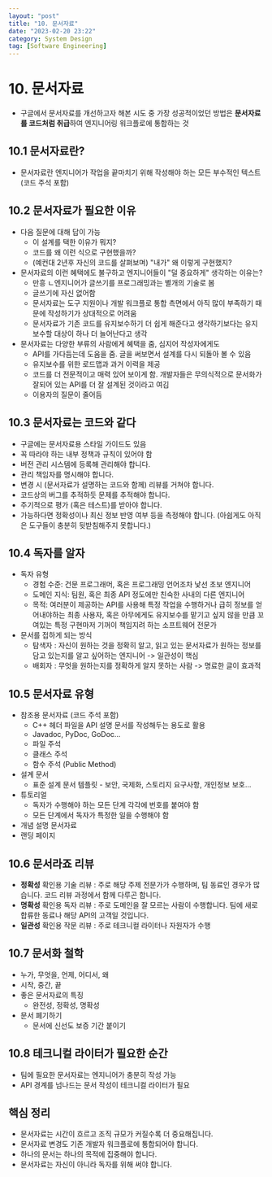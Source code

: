 ```yaml
---
layout: "post"
title: "10. 문서자료"
date: "2023-02-20 23:22"
category: System Design
tag: [Software Engineering]
---
```


# 10. 문서자료

- 구글에서 문서자료를 개선하고자 해본 시도 중 가장 성공적이었던 방법은 **문서자료를 코드처럼 취급**하여 엔지니어링 워크플로에 통합하는 것

## 10.1 문서자료란?

- 문서자료란 엔지니어가 작업을 끝마치기 위해 작성해야 하는 모든 부수적인 텍스트 (코드 주석 포함)

## 10.2 문서자료가 필요한 이유

- 다음 질문에 대해 답이 가능
  - 이 설계를 택한 이유가 뭐지?
  - 코드를 왜 이런 식으로 구현했을까?
  - (예컨대 2년후 자신의 코드를 살펴보며) "내가" 왜 이렇게 구현했지?
- 문서자료의 이런 혜택에도 불구하고 엔지니어들이 "덜 중요하게" 생각하는 이유는?
  - 만흥 ㄴ엔지니어가 글쓰기를 프로그래밍과는 별개의 기술로 봄
  - 글쓰기에 자신 없어함
  - 문서자료는 도구 지원이나 개발 워크플로 통합 측면에서 아직 많이 부족하기 때문에 작성하기가 상대적으로 어려움
  - 문서자료가 기존 코드를 유지보수하기 더 쉽게 해준다고 생각하기보다는 유지보수할 대상이 하나 더 늘어난다고 생각
- 문서자료는 다양한 부류의 사람에게 혜택을 줌, 심지어 작성자에게도
  - API를 가다듬는데 도움을 줌. 글을 써보면서 설계를 다시 되돌아 볼 수 있음
  - 유지보수를 위한 로드맵과 과거 이력을 제공
  - 코드를 더 전문적이고 매력 있어 보이게 함. 개발자들은 무의식적으로 문서화가 잘되어 있는 API를 더 잘 설계된 것이라고 여김
  - 이용자의 질문이 줄어듬

## 10.3 문서자료는 코드와 같다

- 구글에는 문서자료용 스타일 가이드도 있음
- 꼭 따라야 하는 내부 정책과 규칙이 있어야 함
- 버전 관리 시스템에 등록해 관리해야 합니다.
- 관리 책임자를 명시해야 합니다.
- 변경 시 (문서자료가 설명하는 코드와 함께) 리뷰를 거쳐야 합니다.
- 코드상의 버그를 추적하듯 문제를 추적해야 합니다.
- 주기적으로 평가 (혹은 테스트)를 받아야 합니다.
- 가능하다면 정확성이나 최신 정보 반영 여부 등을 측정해야 합니다. (아쉽게도 아직은 도구들이 충분히 뒷받침해주지 못합니다.)

## 10.4 독자를 알자

- 독자 유형
  - 경험 수준: 건문 프로그래머, 혹은 프로그래밍 언어조차 낯선 초보 엔지니어
  - 도메인 지식: 팀원, 혹은 최종 API 정도에만 친숙한 사내의 다른 엔지니어
  - 목적: 여러분이 제공하는 API를 사용해 특정 작업을 수행하거나 급히 정보를 얻어내야하는 최종 사용자, 혹은 아무에게도 유지보수를 맡기고 싶지 않을 만큼 꼬여있는 특정 구현마저 기꺼이 책임지려 하는 소프트웨어 전문가
- 문서를 접하게 되는 방식
  - 탐색자 : 자신이 원하는 것을 정확히 알고, 읽고 있는 문서자료가 원하는 정보를 담고 있는지를 알고 싶어하는 엔지니어 -> 일관성이 핵심
  - 배회자 : 무엇을 원하는지를 정확하게 알지 못하는 사람 -> 명료한 글이 효과적

## 10.5 문서자료 유형

- 참조용 문서자료 (코드 주석 포함)
  - C++ 헤더 파일을 API 설명 문서를 작성해두는 용도로 활용
  - Javadoc, PyDoc, GoDoc...
  - 파일 주석
  - 클래스 주석
  - 함수 주석 (Public Method)
- 설계 문서
  - 표준 설계 문서 템플릿 - 보안, 국제화, 스토리지 요구사항, 개인정보 보호...
- 튜토리얼
  - 독자가 수행해야 하는 모든 단계 각각에 번호를 붙여야 함
  - 모든 단계에서 독자가 특정한 일을 수행해야 함
- 개념 설명 문서자료
- 랜딩 페이지

## 10.6 문서라죠 리뷰

- **정확성** 확인용 기술 리뷰 : 주로 해당 주제 전문가가 수행하며, 팀 동료인 경우가 많습니다. 코드 리뷰 과정에서 함께 다루곤 합니다.
- **명확성** 확인용 독자 리뷰 : 주로 도메인을 잘 모르는 사람이 수행합니다. 팀에 새로 합류한 동료나 해당 API의 고객일 것입니다.
- **일관성** 확인용 작문 리뷰 : 주로 테크니컬 라이터나 자원자가 수행

## 10.7 문서화 철학

- 누가, 무엇을, 언제, 어디서, 왜
- 시작, 중간, 끝
- 좋은 문서자료의 특징
  - 완전성, 정확성, 명확성
- 문서 폐기하기
  - 문서에 신선도 보증 기간 붙이기

## 10.8 테크니컬 라이터가 필요한 순간

- 팀에 필요한 문서자료는 엔지니어가 충분히 작성 가능
- API 경계를 넘나드는 문서 작성이 테크니컬 라이터가 필요

## 핵심 정리

- 문서자료는 시간이 흐르고 조직 규모가 커질수록 더 중요해집니다.
- 문서자료 변경도 기존 개발자 워크플로에 통합되어야 합니다.
- 하나의 문서는 하나의 목적에 집중해야 합니다.
- 문서자료는 자신이 아니라 독자를 위해 써야 합니다.

